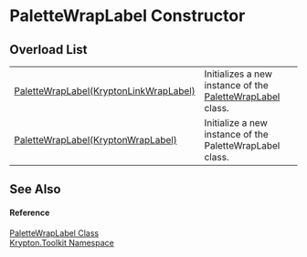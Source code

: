 # PaletteWrapLabel Constructor


## Overload List
<table>
<tr>
<td><a href="7fe591f9-d96f-d5a3-ae41-f8fa9bffd95f.md">PaletteWrapLabel(KryptonLinkWrapLabel)</a></td>
<td>Initializes a new instance of the <a href="d3b33e20-cec0-c93a-e46c-01950f36de47.md">PaletteWrapLabel</a> class.</td></tr>
<tr>
<td><a href="b679b56f-60fe-4df4-f1a9-2f093a84a39b.md">PaletteWrapLabel(KryptonWrapLabel)</a></td>
<td>Initialize a new instance of the PaletteWrapLabel class.</td></tr>
</table>

## See Also


#### Reference
<a href="d3b33e20-cec0-c93a-e46c-01950f36de47.md">PaletteWrapLabel Class</a>  
<a href="79d2eac2-21f4-54ff-7552-b20c33c30600.md">Krypton.Toolkit Namespace</a>  
